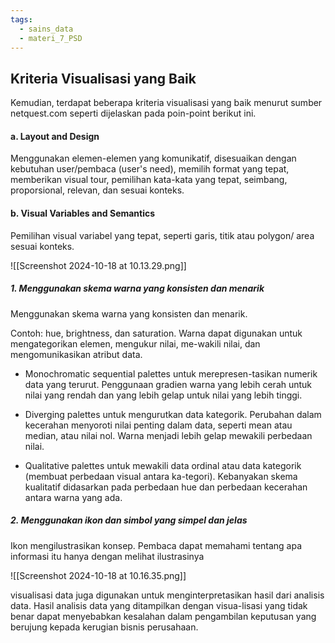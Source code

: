 ```yaml
---
tags:
  - sains_data
  - materi_7_PSD
---
```

## Kriteria Visualisasi yang Baik

Kemudian, terdapat beberapa kriteria visualisasi yang baik menurut sumber netquest.com seperti dijelaskan pada poin-point berikut ini.

#### a. Layout and Design

Menggunakan elemen-elemen yang komunikatif, disesuaikan dengan kebutuhan user/pembaca (user's need), memilih format yang tepat, memberikan visual tour, pemilihan kata-kata yang tepat, seimbang, proporsional, relevan, dan sesuai konteks.

#### b. Visual Variables and Semantics

Pemilihan visual variabel yang tepat, seperti garis, titik atau polygon/ area sesuai konteks.

![[Screenshot 2024-10-18 at 10.13.29.png]]

##### 1. Menggunakan skema warna yang konsisten dan menarik

Menggunakan skema warna yang konsisten dan menarik.

Contoh: hue, brightness, dan saturation. Warna dapat digunakan untuk mengategorikan elemen, mengukur nilai, me-wakili nilai, dan mengomunikasikan atribut data.

- Monochromatic sequential palettes untuk merepresen-tasikan numerik data yang terurut. Penggunaan gradien warna yang lebih cerah untuk nilai yang rendah dan yang lebih gelap untuk nilai yang lebih tinggi.
  
- Diverging palettes untuk mengurutkan data kategorik. Perubahan dalam kecerahan menyoroti nilai penting dalam data, seperti mean atau median, atau nilai nol. Warna menjadi lebih gelap mewakili perbedaan nilai.
  
- Qualitative palettes untuk mewakili data ordinal atau data kategorik (membuat perbedaan visual antara ka-tegori). Kebanyakan skema kualitatif didasarkan pada perbedaan hue dan perbedaan kecerahan antara warna yang ada.

##### 2. Menggunakan ikon dan simbol yang simpel dan jelas

Ikon mengilustrasikan konsep. Pembaca dapat memahami tentang apa informasi itu hanya dengan melihat ilustrasinya

![[Screenshot 2024-10-18 at 10.16.35.png]]

visualisasi data juga digunakan untuk menginterpretasikan hasil dari analisis data. Hasil analisis data yang ditampilkan dengan visua-lisasi yang tidak benar dapat menyebabkan kesalahan dalam pengambilan keputusan yang berujung kepada kerugian bisnis perusahaan.

